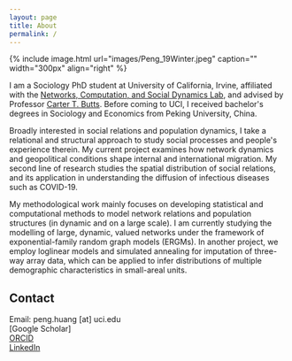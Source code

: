 ```yaml
---
layout: page
title: About
permalink: /
---
```


{% include image.html url="images/Peng_19Winter.jpeg" caption="" width="300px" align="right" %}

I am a Sociology PhD student at University of California, Irvine, affiliated with the [Networks, Computation, and Social Dynamics Lab], and advised by Professor [Carter T. Butts]. Before coming to UCI, I received bachelor's degrees in Sociology and Economics from Peking University, China. <br />

Broadly interested in social relations and population dynamics, I take a relational and structural approach to study social processes and people's experience therein. My current project examines how network dynamics and geopolitical conditions shape internal and international migration. My second line of research studies the spatial distribution of social relations, and its application in understanding the diffusion of infectious diseases such as COVID-19. <br />

My methodological work mainly focuses on developing statistical and computational methods to model network relations and population structures (in dynamic and on a large scale). I am currently studying the modelling of large, dynamic, valued networks under the framework of exponential-family random graph models (ERGMs). In another project, we employ loglinear models and simulated annealing for imputation of three-way array data, which can be applied to infer distributions of multiple demographic characteristics in small-areal units.

<!--I also develop statistical and computational methods. I develop methods and tools to model large, dynamic, valued networks using the [ERGM] framework, by implementing functions of Maximum Pseudo Likelihood Estimation. In another project, we develop methods to input three-way crosstab data using loglinear models and simulated annealing, which could be employed to estimate the interactions among demographic characteristics in different geographic areas. I also write codes under the ergm framework in R to model network patterns, visualize model accuracy, create formatted regression tables, etc. You can sisit the programming section for more information.
I am also implementing codes, as extension of [ergm.count] package in R, for goodness-of-fit diagnosis and modeling of dependence terms. 
-->



## Contact

Email: peng.huang [at] uci.edu <br />
[Google Scholar]  <br />
[ORCID] <br />
[LinkedIn]




[Networks, Computation, and Social Dynamics Lab]: http://ncasd.org/index.html
[Carter T. Butts]: http://www.carterbutts.com/index.html
[ergm.count]: https://cran.r-project.org/web/packages/ergm.count/index.html
[LinkedIn]: https://www.linkedin.com/in/peng-huang-a1b4b9a4
[ORCID]: https://orcid.org/0000-0001-5614-786X